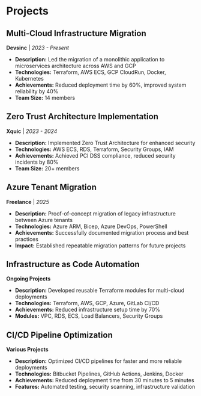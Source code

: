 # Projects

## Multi-Cloud Infrastructure Migration
**Devsinc** | *2023 - Present*

- **Description:** Led the migration of a monolithic application to microservices architecture across AWS and GCP
- **Technologies:** Terraform, AWS ECS, GCP CloudRun, Docker, Kubernetes
- **Achievements:** Reduced deployment time by 60%, improved system reliability by 40%
- **Team Size:** 14 members

## Zero Trust Architecture Implementation
**Xquic** | *2023 - 2024*

- **Description:** Implemented Zero Trust Architecture for enhanced security
- **Technologies:** AWS ECS, RDS, Terraform, Security Groups, IAM
- **Achievements:** Achieved PCI DSS compliance, reduced security incidents by 80%
- **Team Size:** 20+ members

## Azure Tenant Migration
**Freelance** | *2025*

- **Description:** Proof-of-concept migration of legacy infrastructure between Azure tenants
- **Technologies:** Azure ARM, Bicep, Azure DevOps, PowerShell
- **Achievements:** Successfully documented migration process and best practices
- **Impact:** Established repeatable migration patterns for future projects

## Infrastructure as Code Automation
**Ongoing Projects**

- **Description:** Developed reusable Terraform modules for multi-cloud deployments
- **Technologies:** Terraform, AWS, GCP, Azure, GitLab CI/CD
- **Achievements:** Reduced infrastructure setup time by 70%
- **Modules:** VPC, RDS, ECS, Load Balancers, Security Groups

## CI/CD Pipeline Optimization
**Various Projects**

- **Description:** Optimized CI/CD pipelines for faster and more reliable deployments
- **Technologies:** Bitbucket Pipelines, GitHub Actions, Jenkins, Docker
- **Achievements:** Reduced deployment time from 30 minutes to 5 minutes
- **Features:** Automated testing, security scanning, infrastructure validation
